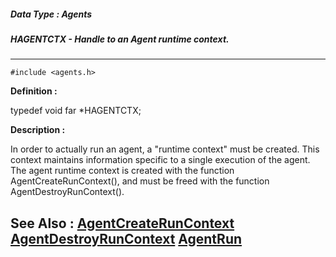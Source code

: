 ##### Data Type : Agents
##### HAGENTCTX - Handle to an Agent runtime context.
---
```
#include <agents.h>
```

**Definition :**

typedef void far *HAGENTCTX;

**Description :**

In order to actually run an agent, a &quot;runtime context&quot; must be created.  This context maintains information specific to a single execution of the agent.  The agent runtime context is created with the function AgentCreateRunContext(), and must be freed with the function AgentDestroyRunContext().


**See Also :**
[AgentCreateRunContext](/domino-c-api-docs/reference/Func/AgentCreateRunContext)
[AgentDestroyRunContext](/domino-c-api-docs/reference/Func/AgentDestroyRunContext)
[AgentRun](/domino-c-api-docs/reference/Func/AgentRun)
---
